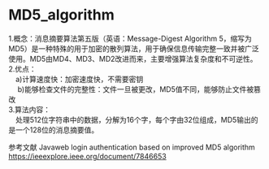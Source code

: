 # MD5_algorithm
1.概念：消息摘要算法第五版（英语：Message-Digest Algorithm 5，缩写为MD5）是一种特殊的用于加密的散列算法，用于确保信息传输完整一致并被广泛使用。MD5由MD4、MD3、MD2改进而来，主要增强算法复杂度和不可逆性。 <br />
2.优点： <br />
     &emsp;a)计算速度快：加密速度快，不需要密钥 <br />
     &emsp; b)能够检查文件的完整性：文件一旦被更改，MD5值不同，能够防止文件被篡改 <br />
3.算法内容： <br />
     &emsp;处理512位字符串中的数据，分解为16个字，每个字由32位组成，MD5输出的是一个128位的消息摘要值。 <br />


参考文献
Javaweb login authentication based on improved MD5 algorithm
https://ieeexplore.ieee.org/document/7846653